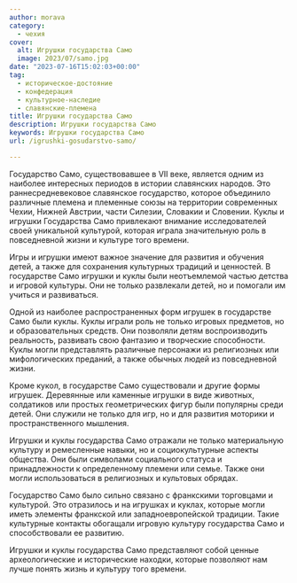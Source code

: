 ```yaml
---
author: morava
category:
  - чехия
cover:
  alt: Игрушки государства Само
  image: 2023/07/samo.jpg
date: "2023-07-16T15:02:03+00:00"
tag:
  - историческое-достояние
  - конфедерация
  - культурное-наследие
  - славянские-племена
title: Игрушки государства Само
description: Игрушки государства Само
keywords: Игрушки государства Само
url: /igrushki-gosudarstvo-samo/

---
```

Государство Само, существовавшее в VII веке, является одним из наиболее интересных периодов в истории славянских народов. Это раннесредневековое славянское государство, которое объединило различные племена и племенные союзы на территории современных Чехии, Нижней Австрии, части Силезии, Словакии и Словении. Куклы и игрушки Государства Само привлекают внимание исследователей своей уникальной культурой, которая играла значительную роль в повседневной жизни и культуре того времени.

Игры и игрушки имеют важное значение для развития и обучения детей, а также для сохранения культурных традиций и ценностей. В государстве Само игрушки и куклы были неотъемлемой частью детства и игровой культуры. Они не только развлекали детей, но и помогали им учиться и развиваться.

Одной из наиболее распространенных форм игрушек в государстве Само были куклы. Куклы играли роль не только игровых предметов, но и образовательных средств. Они позволяли детям воспроизводить реальность, развивать свою фантазию и творческие способности. Куклы могли представлять различные персонажи из религиозных или мифологических преданий, а также обычных людей из повседневной жизни.

Кроме кукол, в государстве Само существовали и другие формы игрушек. Деревянные или каменные игрушки в виде животных, солдатиков или простых геометрических фигур были популярны среди детей. Они служили не только для игр, но и для развития моторики и пространственного мышления.

Игрушки и куклы государства Само отражали не только материальную культуру и ремесленные навыки, но и социокультурные аспекты общества. Они были символами социального статуса и принадлежности к определенному племени или семье. Также они могли использоваться в религиозных и культовых обрядах.

Государство Само было сильно связано с франкскими торговцами и культурой. Это отразилось и на игрушках и куклах, которые могли иметь элементы франкской или западноевропейской традиции. Такие культурные контакты обогащали игровую культуру государства Само и способствовали ее развитию.

Игрушки и куклы государства Само представляют собой ценные археологические и исторические находки, которые позволяют нам лучше понять жизнь и культуру того времени.

